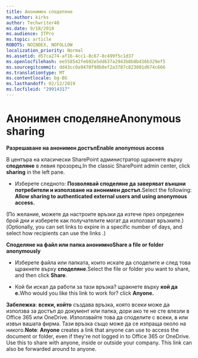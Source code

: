 ```yaml
---
title: Анонимен споделяне
ms.author: kirks
author: Techwriter40
ms.date: 9/18/2018
ms.audience: ITPro
ms.topic: article
ROBOTS: NOINDEX, NOFOLLOW
localization_priority: Normal
ms.assetid: d57ca274-af16-4cc1-8c67-8c499f5c1d37
ms.openlocfilehash: ee558542fe692e5dd637a2943b8b8b436b329ef5
ms.sourcegitcommit: dd43cc0a9470f98b8ef2a3787c823801d674c666
ms.translationtype: MT
ms.contentlocale: bg-BG
ms.lasthandoff: 02/12/2019
ms.locfileid: "29914317"
---
```

# <a name="anonymous-sharing"></a><span data-ttu-id="b980e-102">Анонимен споделяне</span><span class="sxs-lookup"><span data-stu-id="b980e-102">Anonymous sharing</span></span>

 <span data-ttu-id="b980e-103">**Разрешаване на анонимен достъп**</span><span class="sxs-lookup"><span data-stu-id="b980e-103">**Enable anonymous access**</span></span>
  
<span data-ttu-id="b980e-104">В центъра на класически SharePoint администратор щракнете върху **споделяне** в левия прозорец.</span><span class="sxs-lookup"><span data-stu-id="b980e-104">In the classic SharePoint admin center, click **sharing** in the left pane.</span></span> 
  
- <span data-ttu-id="b980e-105">Изберете следното: **Позволявай споделяне да заверяват външни потребители и използване на анонимен достъп.**</span><span class="sxs-lookup"><span data-stu-id="b980e-105">Select the following: **Allow sharing to authenticated external users and using anonymous access.**</span></span>
  
<span data-ttu-id="b980e-106">(По желание, можете да настроите връзки да изтече през определен брой дни и изберете как получателите могат да използват връзките.)</span><span class="sxs-lookup"><span data-stu-id="b980e-106">(Optionally, you can set links to expire in a specific number of days, and select how recipients can use the links .)</span></span>
    
 <span data-ttu-id="b980e-107">**Споделяне на файл или папка анонимно**</span><span class="sxs-lookup"><span data-stu-id="b980e-107">**Share a file or folder anonymously**</span></span>
  
- <span data-ttu-id="b980e-108">Изберете файла или папката, които искате да споделите и след това щракнете върху **споделяне**.</span><span class="sxs-lookup"><span data-stu-id="b980e-108">Select the file or folder you want to share, and then click **Share**.</span></span> 
    
- <span data-ttu-id="b980e-109">Кой би искал да работи за тази връзка? щракнете върху **кой да е.**</span><span class="sxs-lookup"><span data-stu-id="b980e-109">Who would you like this link to work for? click **Anyone.**</span></span>
  
 <span data-ttu-id="b980e-p101">**Забележка**: **всеки, който** създава връзка, която всеки може да използва за достъп до документ или папка, дори ако те не сте влезли в Office 365 или OneDrive. Използвайте това да споделите с всеки, в или извън вашата фирма. Тази връзка също може да се изпраща около на никого.</span><span class="sxs-lookup"><span data-stu-id="b980e-p101">**Note**: **Anyone** creates a link that anyone can use to access the document or folder, even if they're not logged in to Office 365 or OneDrive. Use this to share with anyone, inside or outside your company. This link can also be forwarded around to anyone.</span></span> 
    

